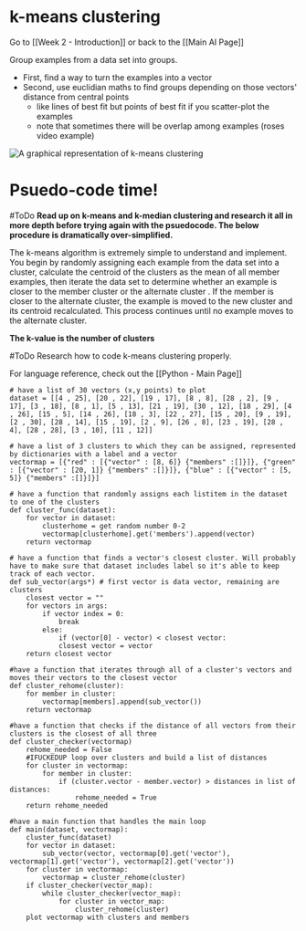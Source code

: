 # k-means clustering

Go to [[Week 2 - Introduction]] or back to the [[Main AI Page]]

Group examples from a data set into groups. 

- First, find a way to turn the examples into a vector
- Second, use euclidian maths to find groups depending on those vectors' distance from central points 
	- like lines of best fit but points of best fit if you scatter-plot the examples
	- note that sometimes there will be overlap among examples (roses video example)

![A graphical representation of k-means clustering](https://i.imgur.com/cPRdnjV.png)

# Psuedo-code time!

#ToDo **Read up on k-means and k-median clustering and research it all in more depth before trying again with the psuedocode. The below procedure is dramatically over-simplified.**

The k-means algorithm is extremely simple to understand and implement. You begin by randomly assigning each example from the data set into a cluster, calculate the centroid of the clusters as the mean of all member examples, then iterate the data set to determine whether an example is closer to the member cluster or the alternate cluster . If the member is closer to the alternate cluster, the example is moved to the new cluster and its centroid recalculated. This process continues until no example moves to the alternate cluster.

**The k-value is the number of clusters**

#ToDo Research how to code k-means clustering properly.

For language reference, check out the [[Python - Main Page]]

	# have a list of 30 vectors (x,y points) to plot
	dataset = [[4 , 25], [20 , 22], [19 , 17], [8 , 8], [28 , 2], [9 , 17], [3 , 18], [8 , 1], [5 , 13], [21 , 19], [30 , 12], [18 , 29], [4 , 26], [15 , 5], [14 , 26], [18 , 3], [22 , 27], [15 , 20], [9 , 19], [2 , 30], [28 , 14], [15 , 19], [2 , 9], [26 , 8], [23 , 19], [28 , 4], [28 , 28], [3 , 10], [11 , 12]]
	
	# have a list of 3 clusters to which they can be assigned, represented by dictionaries with a label and a vector
	vectormap = [{"red" : [{"vector" : [8, 6]} {"members" :[]}]}, {"green" : [{"vector" : [20, 1]} {"members" :[]}]}, {"blue" : [{"vector" : [5, 5]} {"members" :[]}]}]
	
	# have a function that randomly assigns each listitem in the dataset to one of the clusters
	def cluster_func(dataset):
		for vector in dataset:
			clusterhome = get random number 0-2
			vectormap[clusterhome].get('members').append(vector)
		return vectormap
			
	# have a function that finds a vector's closest cluster. Will probably have to make sure that dataset includes label so it's able to keep track of each vector.
	def sub_vector(args*) # first vector is data vector, remaining are clusters
		closest vector = ""
		for vectors in args:
			if vector index = 0:
				break
			else:
				if (vector[0] - vector) < closest vector:
				closest vector = vector
		return closest vector
	
	#have a function that iterates through all of a cluster's vectors and moves their vectors to the closest vector
	def cluster_rehome(cluster):
		for member in cluster:
			vectormap[members].append(sub_vector())
		return vectormap
	
	#have a function that checks if the distance of all vectors from their clusters is the closest of all three
	def cluster_checker(vectormap)
		rehome_needed = False
		#IFUCKEDUP loop over clusters and build a list of distances
		for cluster in vectormap:
			for member in cluster:
				if (cluster.vector - member.vector) > distances in list of distances:
					rehome_needed = True
		return rehome_needed
	
	#have a main function that handles the main loop
	def main(dataset, vectormap):
		cluster_func(dataset)
		for vector in dataset:
			sub_vector(vector, vectormap[0].get('vector'), vectormap[1].get('vector'), vectormap[2].get('vector'))
		for cluster in vectormap:
			vectormap = cluster_rehome(cluster)
		if cluster_checker(vector_map):
			while cluster_checker(vector_map):
				for cluster in vector_map:
					cluster_rehome(cluster)
		plot vectormap with clusters and members
		